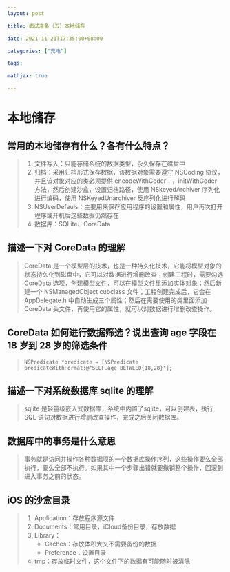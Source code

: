 ```yaml
---
layout: post

title: 面试准备（五）本地储存

date: 2021-11-21T17:35:00+08:00

categories: ["充电"]

tags: 

mathjax: true

---
```


# 本地储存

## 常用的本地储存有什么？各有什么特点？

> 1. 文件写入：只能存储系统的数据类型，永久保存在磁盘中
> 2. 归档：采用归档形式保存数据，该数据对象需要遵守 NSCoding 协议，并且该对象对应的类必须提供 encodeWithCoder：，initWithCoder 方法，然后创建沙盒，设置归档路径，使用 NSkeyedArchiver 序列化进行编码，使用 NSKeyedUnarchiver 反序列化进行解码
> 3. NSUserDefauls：主要用来保存应用程序的设置和属性，用户再次打开程序或开机后这些数据仍然存在
> 4. 数据库：SQLite、CoreData

## 描述一下对 CoreData 的理解

> CoreData 是一个模型层的技术，也是一种持久化技术，它能将模型对象的状态持久化到磁盘中，它可以对数据进行增删改查；创建工程时，需要勾选 CoreData 选项，创建模型文件，可以在模型文件里添加实体对象；然后新建一个 NSManagedObject cubclass 文件；工程创建完成后，它会在 AppDelegate.h 中自动生成三个属性；然后在需要使用的类里面添加 CoreData 头文件，再使用它的属性，就可以对数据进行增删改查操作。

## CoreData 如何进行数据筛选？说出查询 age 字段在 18 岁到 28 岁的筛选条件

> ```objc
> NSPredicate *predicate = [NSPredicate predicateWithFormat:@"SELF.age BETWEED{18,28}"];
> ```

## 描述一下对系统数据库 sqlite 的理解

> sqlite 是轻量级嵌入式数据库，系统中内置了sqlite，可以创建表，执行 SQL 语句对数据进行增删改查操作，完成之后关闭数据库。

## 数据库中的事务是什么意思

> 事务就是访问并操作各种数据项的一个数据库操作序列，这些操作要么全部执行，要么全部不执行。如果其中一个步骤出错就要撤销整个操作，回滚到进入事务之前的状态。

## iOS 的沙盒目录

> 1. Application：存放程序源文件
> 2. Documents：常用目录，iCloud备份目录，存放数据
> 3. Library：
>    * Caches：存放体积大又不需要备份的数据
>    * Preference：设置目录
> 4. tmp：存放临时文件，这个文件下的数据有可能随时被清除